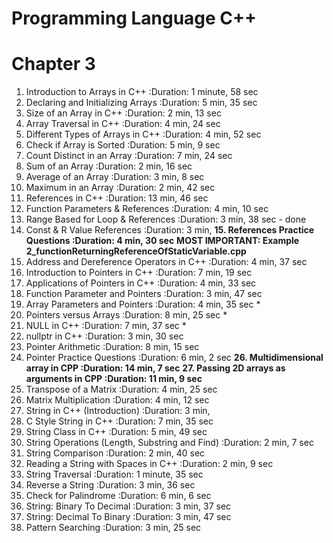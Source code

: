 # Programming Language C++
# Chapter 3

01. Introduction to Arrays in C++                   :Duration: 1 minute, 58 sec
02. Declaring and Initializing Arrays               :Duration: 5 min, 35 sec
03. Size of an Array in C++                         :Duration: 2 min, 13 sec
04. Array Traversal in C++                          :Duration: 4 min, 24 sec
05. Different Types of Arrays in C++                :Duration: 4 min, 52 sec
06. Check if Array is Sorted                        :Duration: 5 min, 9 sec
07. Count Distinct in an Array                      :Duration: 7 min, 24 sec
08. Sum of an Array                                 :Duration: 2 min, 16 sec
09. Average of an Array                             :Duration: 3 min, 8 sec
10. Maximum in an Array                             :Duration: 2 min, 42 sec
11. References in C++                               :Duration: 13 min, 46 sec
12. Function Parameters & References                :Duration: 4 min, 10 sec
13. Range Based for Loop & References               :Duration: 3 min, 38 sec    - done
14. Const & R Value References                      :Duration: 3 min,
**15. References Practice Questions                   :Duration: 4 min, 30 sec**
    **MOST IMPORTANT: Example 2_functionReturningReferenceOfStaticVariable.cpp**
16. Address and Dereference Operators in C++        :Duration: 4 min, 37 sec
17. Introduction to Pointers in C++                 :Duration: 7 min, 19 sec
18. Applications of Pointers in C++                 :Duration: 4 min, 33 sec
19. Function Parameter and Pointers                 :Duration: 3 min, 47 sec
20. Array Parameters and Pointers                   :Duration: 4 min, 35 sec *
21. Pointers versus Arrays                          :Duration: 8 min, 25 sec *
22. NULL in C++                                     :Duration: 7 min, 37 sec *
23. nullptr in C++                                  :Duration: 3 min, 30 sec
24. Pointer Arithmetic                              :Duration: 8 min, 15 sec
25. Pointer Practice Questions                      :Duration: 6 min, 2 sec
**26. Multidimensional array in CPP                 :Duration: 14 min, 7 sec**
**27. Passing 2D arrays as arguments in CPP         :Duration: 11 min, 9 sec**
28. Transpose of a Matrix                           :Duration: 4 min, 25 sec
29. Matrix Multiplication                           :Duration: 4 min, 12 sec
30. String in C++ (Introduction)                    :Duration: 3 min,
31. C Style String in C++                           :Duration: 7 min, 35 sec
32. String Class in C++                             :Duration: 5 min, 49 sec
33. String Operations (Length, Substring and Find)  :Duration: 2 min, 7 sec
34. String Comparison                               :Duration: 2 min, 40 sec
35. Reading a String with Spaces in C++             :Duration: 2 min, 9 sec
36. String Traversal                                :Duration: 1 minute, 35 sec
37. Reverse a String                                :Duration: 3 min, 36 sec
38. Check for Palindrome                            :Duration: 6 min, 6 sec
39. String: Binary To Decimal                       :Duration: 3 min, 37 sec
40. String: Decimal To Binary                       :Duration: 3 min, 47 sec
41. Pattern Searching                               :Duration: 3 min, 25 sec
